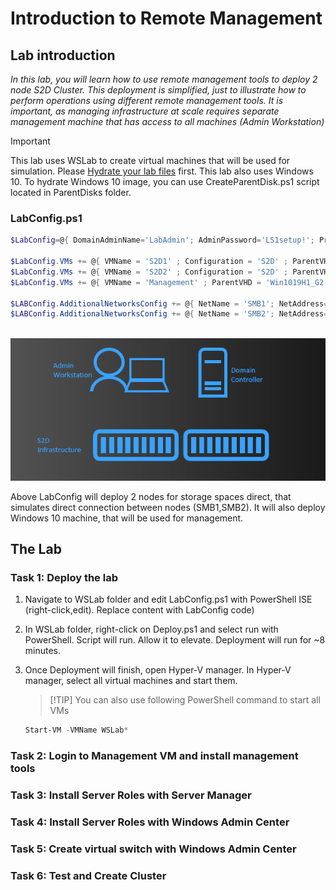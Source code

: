 # Introduction to Remote Management

## Lab introduction

*In this lab, you will learn how to use remote management tools to deploy 2 node S2D Cluster. This deployment is simplified, just to illustrate how to perform operations using different remote management tools. It is important, as managing infrastructure at scale requires separate management machine that has access to all machines (Admin Workstation)*

>[!IMPORTANT]
> This lab uses WSLab to create virtual machines that will be used for simulation. Please [Hydrate your lab files](../../../WSLab-Intro/WSLab-Deployment/wslab-deployment.md) first. This lab also uses Windows 10. To hydrate Windows 10 image, you can use CreateParentDisk.ps1 script located in ParentDisks folder.

### LabConfig.ps1

```PowerShell
$LabConfig=@{ DomainAdminName='LabAdmin'; AdminPassword='LS1setup!'; Prefix = 'WSLab-'; SwitchName = 'LabSwitch'; DCEdition='4' ; PullServerDC=$false ; Internet=$true ;AdditionalNetworksConfig=@(); VMs=@(); ServerVHDs=@()}

$LabConfig.VMs += @{ VMName = 'S2D1' ; Configuration = 'S2D' ; ParentVHD = 'Win2019Core_G2.vhdx'; SSDNumber = 0; SSDSize="800GB" ; HDDNumber = 8; HDDSize= 4TB ; MemoryStartupBytes= 2GB ; NestedVirt=$True ; AdditionalNetworks=$true }}
$LabConfig.VMs += @{ VMName = 'S2D2' ; Configuration = 'S2D' ; ParentVHD = 'Win2019Core_G2.vhdx'; SSDNumber = 0; SSDSize="800GB" ; HDDNumber = 4; HDDSize= 4TB ; MemoryStartupBytes= 2GB ; NestedVirt=$True ; AdditionalNetworks=$true }}
$LabConfig.VMs += @{ VMName = 'Management' ; ParentVHD = 'Win1019H1_G2.vhdx' ; AddToolsVHD=$True ; DisableWCF=$True }
 
$LABConfig.AdditionalNetworksConfig += @{ NetName = 'SMB1'; NetAddress='172.16.1.'; NetVLAN='0'; Subnet='255.255.255.0'}
$LABConfig.AdditionalNetworksConfig += @{ NetName = 'SMB2'; NetAddress='172.16.2.'; NetVLAN='0'; Subnet='255.255.255.0'}
 
```

![](media/LabSchema.png)

Above LabConfig will deploy 2 nodes for storage spaces direct, that simulates direct connection between nodes (SMB1,SMB2). It will also deploy Windows 10 machine, that will be used for management.

## The Lab

### Task 1: Deploy the lab

1. Navigate to WSLab folder and edit LabConfig.ps1 with PowerShell ISE (right-click,edit). Replace content with LabConfig code)

2. In WSLab folder, right-click on Deploy.ps1 and select run with PowerShell. Script will run. Allow it to elevate. Deployment will run for ~8 minutes.

3. Once Deployment will finish, open Hyper-V manager. In Hyper-V manager, select all virtual machines and start them.

    >[!TIP] You can also use following PowerShell command to start all VMs

    ```PowerShell
    Start-VM -VMName WSLab*
    ```

### Task 2: Login to Management VM and install management tools

### Task 3: Install Server Roles with Server Manager

### Task 4: Install Server Roles with Windows Admin Center

### Task 5: Create virtual switch with Windows Admin Center

### Task 6: Test and Create Cluster